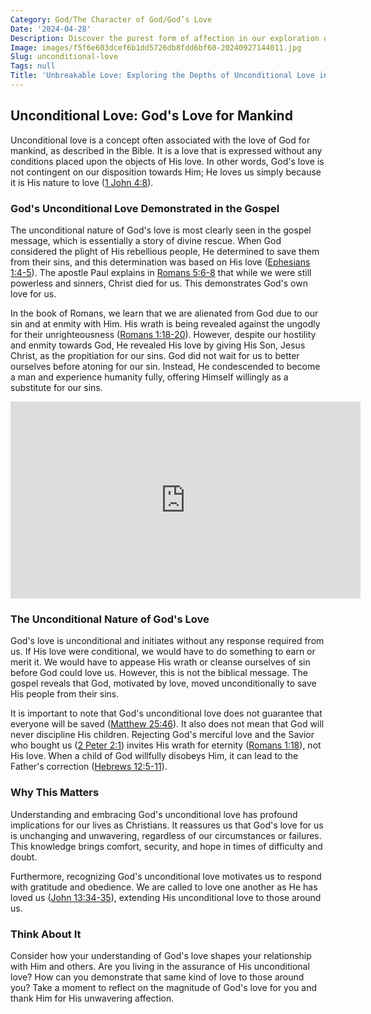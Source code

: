 ```yaml
---
Category: God/The Character of God/God’s Love
Date: '2024-04-28'
Description: Discover the purest form of affection in our exploration of unconditional love. Learn how this boundless emotion transcends barriers and transforms lives.
Image: images/f5f6e603dcef6b1dd5726db8fdd6bf60-20240927144011.jpg
Slug: unconditional-love
Tags: null
Title: 'Unbreakable Love: Exploring the Depths of Unconditional Love in Christian Faith'
---
```


## Unconditional Love: God's Love for Mankind

Unconditional love is a concept often associated with the love of God for mankind, as described in the Bible. It is a love that is expressed without any conditions placed upon the objects of His love. In other words, God's love is not contingent on our disposition towards Him; He loves us simply because it is His nature to love ([1 John 4:8](https://www.bibleref.com/1-John/4/1-John-4-8.html)).

### God's Unconditional Love Demonstrated in the Gospel

The unconditional nature of God's love is most clearly seen in the gospel message, which is essentially a story of divine rescue. When God considered the plight of His rebellious people, He determined to save them from their sins, and this determination was based on His love ([Ephesians 1:4-5](https://www.bibleref.com/Ephesians/1/Ephesians-1-4.html)). The apostle Paul explains in [Romans 5:6-8](https://www.bibleref.com/Romans/5/Romans-5-6.html) that while we were still powerless and sinners, Christ died for us. This demonstrates God's own love for us.

In the book of Romans, we learn that we are alienated from God due to our sin and at enmity with Him. His wrath is being revealed against the ungodly for their unrighteousness ([Romans 1:18-20](https://www.bibleref.com/Romans/1/Romans-1-18.html)). However, despite our hostility and enmity towards God, He revealed His love by giving His Son, Jesus Christ, as the propitiation for our sins. God did not wait for us to better ourselves before atoning for our sin. Instead, He condescended to become a man and experience humanity fully, offering Himself willingly as a substitute for our sins.


<iframe width="560" height="315" src="https://www.youtube.com/embed/38A1NZEHpxY" frameborder="0" allow="autoplay; encrypted-media" allowfullscreen></iframe>


### The Unconditional Nature of God's Love

God's love is unconditional and initiates without any response required from us. If His love were conditional, we would have to do something to earn or merit it. We would have to appease His wrath or cleanse ourselves of sin before God could love us. However, this is not the biblical message. The gospel reveals that God, motivated by love, moved unconditionally to save His people from their sins.

It is important to note that God's unconditional love does not guarantee that everyone will be saved ([Matthew 25:46](https://www.bibleref.com/Matthew/25/Matthew-25-46.html)). It also does not mean that God will never discipline His children. Rejecting God's merciful love and the Savior who bought us ([2 Peter 2:1](https://www.bibleref.com/2-Peter/2/2-Peter-2-1.html)) invites His wrath for eternity ([Romans 1:18](https://www.bibleref.com/Romans/1/Romans-1-18.html)), not His love. When a child of God willfully disobeys Him, it can lead to the Father's correction ([Hebrews 12:5-11](https://www.bibleref.com/Hebrews/12/Hebrews-12-5.html)).

### Why This Matters

Understanding and embracing God's unconditional love has profound implications for our lives as Christians. It reassures us that God's love for us is unchanging and unwavering, regardless of our circumstances or failures. This knowledge brings comfort, security, and hope in times of difficulty and doubt.

Furthermore, recognizing God's unconditional love motivates us to respond with gratitude and obedience. We are called to love one another as He has loved us ([John 13:34-35](https://www.bibleref.com/John/13/John-13-34.html)), extending His unconditional love to those around us.

### Think About It

Consider how your understanding of God's love shapes your relationship with Him and others. Are you living in the assurance of His unconditional love? How can you demonstrate that same kind of love to those around you? Take a moment to reflect on the magnitude of God's love for you and thank Him for His unwavering affection.